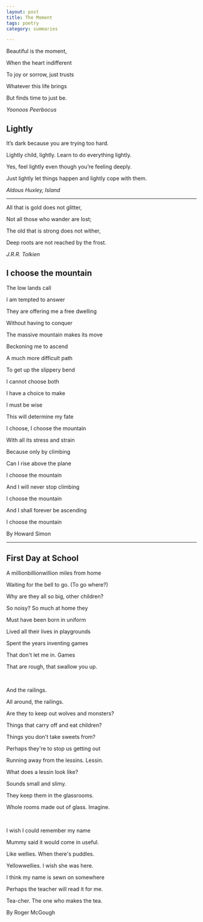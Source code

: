 ```yaml
---
layout: post
title: The Moment 
tags: poetry
category: summaries 

--- 
```



Beautiful is the moment, 

When the heart indifferent

To joy or sorrow, just trusts

Whatever this life brings

But finds time to just be. 

*Yoonoos Peerbocus*

## Lightly

It’s dark because you are trying too hard.

Lightly child, lightly. Learn to do everything lightly.

Yes, feel lightly even though you’re feeling deeply.

Just lightly let things happen and lightly cope with them.

*Aldous Huxley, Island*

---

All that is gold does not glitter, 

Not all those who wander are lost; 

The old that is strong does not wither, 

Deep roots are not reached by the frost. 

*J.R.R. Tolkien*

## I choose the mountain 

The low lands call

I am tempted to answer

They are offering me a free dwelling 

Without having to conquer



The massive mountain makes its move

Beckoning me to ascend

A much more difficult path

To get up the slippery bend



I cannot choose both 

I have a choice to make

I must be wise

This will determine my fate



I choose, I choose the mountain

With all its stress and strain

Because only by climbing

Can I rise above the plane



I choose the mountain 

And I will never stop climbing

I choose the mountain

And I shall forever be ascending


I choose the mountain 


By Howard Simon 


---

## First Day at School 

A millionbillionwillion miles from home

Waiting for the bell to go. (To go where?) 

Why are they all so big, other children? 

So noisy? So much at home they

Must have been born in uniform

Lived all their lives in playgrounds

Spent the years inventing games

That don't let me in. Games

That are rough, that swallow you up. 

<br>

And the railings. 

All around, the railings. 

Are they to keep out wolves and monsters? 

Things that carry off and eat children? 

Things you don't take sweets from? 

Perhaps they're to stop us getting out

Running away from the lessins. Lessin. 

What does a lessin look like? 

Sounds small and slimy. 

They keep them in the glassrooms. 

Whole rooms made out of glass. Imagine. 

<br>


I wish I could remember my name

Mummy said it would come in useful. 

Like wellies. When there's puddles. 

Yellowwellies. I wish she was here. 

I think my name is sewn on somewhere

Perhaps the teacher will read it for me. 

Tea-cher. The one who makes the tea. 



By Roger McGough 
